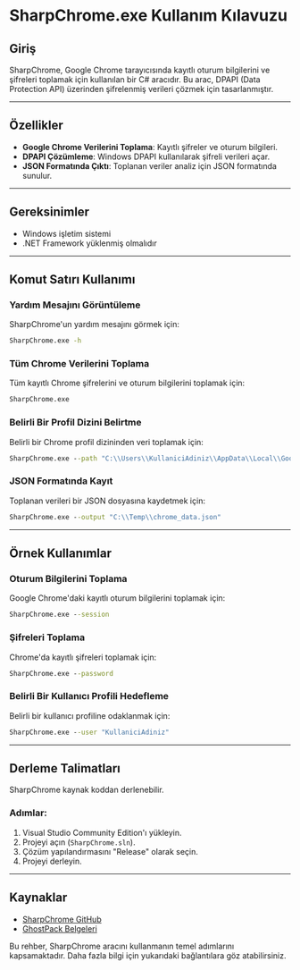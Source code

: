 # SharpChrome.exe Kullanım Kılavuzu

## Giriş
SharpChrome, Google Chrome tarayıcısında kayıtlı oturum bilgilerini ve şifreleri toplamak için kullanılan bir C# aracıdır. Bu arac, DPAPI (Data Protection API) üzerinden şifrelenmiş verileri çözmek için tasarlanmıştır.

---

## Özellikler
- **Google Chrome Verilerini Toplama**: Kayıtlı şifreler ve oturum bilgileri.
- **DPAPI Çözümleme**: Windows DPAPI kullanılarak şifreli verileri açar.
- **JSON Formatında Çıktı**: Toplanan veriler analiz için JSON formatında sunulur.

---

## Gereksinimler
- Windows işletim sistemi
- .NET Framework yüklenmiş olmalıdır

---

## Komut Satırı Kullanımı

### Yardım Mesajını Görüntüleme
SharpChrome'un yardım mesajını görmek için:
```cmd
SharpChrome.exe -h
```

### Tüm Chrome Verilerini Toplama
Tüm kayıtlı Chrome şifrelerini ve oturum bilgilerini toplamak için:
```cmd
SharpChrome.exe
```

### Belirli Bir Profil Dizini Belirtme
Belirli bir Chrome profil dizininden veri toplamak için:
```cmd
SharpChrome.exe --path "C:\\Users\\KullaniciAdiniz\\AppData\\Local\\Google\\Chrome\\User Data\\Default"
```

### JSON Formatında Kayıt
Toplanan verileri bir JSON dosyasına kaydetmek için:
```cmd
SharpChrome.exe --output "C:\\Temp\\chrome_data.json"
```

---

## Örnek Kullanımlar

### Oturum Bilgilerini Toplama
Google Chrome'daki kayıtlı oturum bilgilerini toplamak için:
```cmd
SharpChrome.exe --session
```

### Şifreleri Toplama
Chrome'da kayıtlı şifreleri toplamak için:
```cmd
SharpChrome.exe --password
```

### Belirli Bir Kullanıcı Profili Hedefleme
Belirli bir kullanıcı profiline odaklanmak için:
```cmd
SharpChrome.exe --user "KullaniciAdiniz"
```

---

## Derleme Talimatları
SharpChrome kaynak koddan derlenebilir.

### Adımlar:
1. Visual Studio Community Edition'ı yükleyin.
2. Projeyi açın (`SharpChrome.sln`).
3. Çözüm yapılandırmasını "Release" olarak seçin.
4. Projeyi derleyin.

---

## Kaynaklar
- [SharpChrome GitHub](https://github.com/GhostPack/SharpChrome)
- [GhostPack Belgeleri](https://posts.specterops.io/)

Bu rehber, SharpChrome aracını kullanmanın temel adımlarını kapsamaktadır. Daha fazla bilgi için yukarıdaki bağlantılara göz atabilirsiniz.
